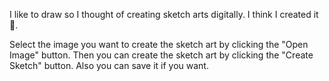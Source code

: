 I like to draw so I thought of creating sketch arts digitally. I think I created it 🚀.

Select the image you want to create the sketch art by clicking the "Open Image" button. Then you can create the sketch art by clicking the "Create Sketch" button. Also you can save it if you want.
